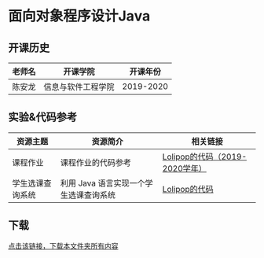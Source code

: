 # 面向对象程序设计Java

## 开课历史

老师名|开课学院|开课年份
---|---|---
陈安龙|信息与软件工程学院|2019-2020

## 实验&代码参考

资源主题|资源简介|相关链接
---|---|---
课程作业|课程作业的代码参考|[Lolipop的代码（2019-2020学年）](https://github.com/LolipopJ/coursework-repo/tree/master/java-Coursework)
学生选课查询系统|利用 Java 语言实现一个学生选课查询系统|[Lolipop的代码](https://github.com/LolipopJ/coursework-repo/tree/master/java-StudentsQuerySys)

## 下载

[点击该链接，下载本文件夹所有内容](https://xovee.github.io/gitzip/?https://github.com/Xovee/uestc-course/tree/main/课程目录/面向对象程序设计Java)
